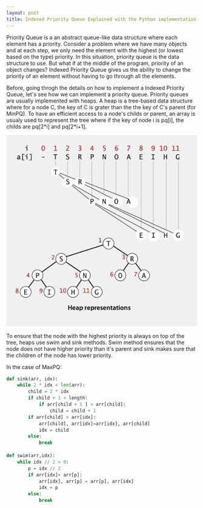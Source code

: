 ```yaml
---
layout: post
title: Indexed Priority Queue Explained with the Python implementation!
---
```


Priority Queue is a an abstract queue-like data structure where each element has a priority. Consider a problem where we have many objects and at each step, we only need the element with the highest (or lowest based on the type) priority. In this situation, priority queue is the data structure to use. But what if at the middle of the program, priority of an object changes? Indexed Priority Queue gives us the ability to change the priority of an element without having to go through all the elements.  

Before, going throgh the details on how to implement a Indexed Priority Queue, let's see how we can implement a priority queue. Priority queues are usually implemented with heaps. A heap is a tree-based data structure where for a node C, the key of C is grater than the the key of C's parent (for MinPQ). To have an efficient access to a node's childs or parent, an array is usualy used to represent the tree where if the key of node i is pq[i], the childs are pq[2\*i] and pq[2\*i+1].


!["Heap Img"](https://raw.githubusercontent.com/mkhoshpa/mkhoshpa.github.io/master/images/Heap.png?style=centerme)

To ensure that the node with the highest priority is always on top of the tree, heaps use swim and sink methods. Swim method ensures that the node does not have higher priority than it's parent and sink makes sure that the children of the node has lower priority.


In the case of MaxPQ:
```python
def sink(arr, idx):
    while 2 * idx < len(arr):
        child = 2 * idx
        if child + 1 < length:
            if arr[child + 1 ] > arr[child]:
                child = child + 1
        if arr[child] > arr[idx]:
            arr[child], arr[idx]=arr[idx], arr[child]
            idx = child
        else:
            break
            
def swim(arr,idx):
    while idx // 2 > 0:
        p = idx // 2
        if arr[idx]> arr[p]:
            arr[idx], arr[p] = arr[p], arr[idx]
            idx = p
        else:
            break
```
